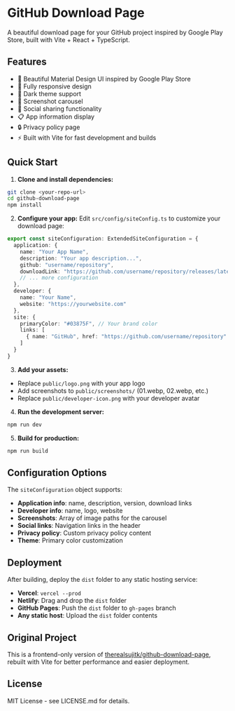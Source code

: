 # GitHub Download Page

A beautiful download page for your GitHub project inspired by Google Play Store, built with Vite + React + TypeScript.

## Features

- 🎨 Beautiful Material Design UI inspired by Google Play Store
- 📱 Fully responsive design
- 🌙 Dark theme support
- 📸 Screenshot carousel
- 🔗 Social sharing functionality
- 📋 App information display
- 🔒 Privacy policy page
- ⚡ Built with Vite for fast development and builds

## Quick Start

1. **Clone and install dependencies:**
```bash
git clone <your-repo-url>
cd github-download-page
npm install
```

2. **Configure your app:**
Edit `src/config/siteConfig.ts` to customize your download page:

```typescript
export const siteConfiguration: ExtendedSiteConfiguration = {
  application: {
    name: "Your App Name",
    description: "Your app description...",
    github: "username/repository",
    downloadLink: "https://github.com/username/repository/releases/latest",
    // ... more configuration
  },
  developer: {
    name: "Your Name",
    website: "https://yourwebsite.com"
  },
  site: {
    primaryColor: "#03875F", // Your brand color
    links: [
      { name: "GitHub", href: "https://github.com/username/repository" }
    ]
  }
}
```

3. **Add your assets:**
- Replace `public/logo.png` with your app logo
- Add screenshots to `public/screenshots/` (01.webp, 02.webp, etc.)
- Replace `public/developer-icon.png` with your developer avatar

4. **Run the development server:**
```bash
npm run dev
```

5. **Build for production:**
```bash
npm run build
```

## Configuration Options

The `siteConfiguration` object supports:

- **Application info**: name, description, version, download links
- **Developer info**: name, logo, website
- **Screenshots**: Array of image paths for the carousel
- **Social links**: Navigation links in the header
- **Privacy policy**: Custom privacy policy content
- **Theme**: Primary color customization

## Deployment

After building, deploy the `dist` folder to any static hosting service:

- **Vercel**: `vercel --prod`
- **Netlify**: Drag and drop the `dist` folder
- **GitHub Pages**: Push the `dist` folder to `gh-pages` branch
- **Any static host**: Upload the `dist` folder contents

## Original Project

This is a frontend-only version of [therealsujitk/github-download-page](https://github.com/therealsujitk/github-download-page), rebuilt with Vite for better performance and easier deployment.

## License

MIT License - see LICENSE.md for details.